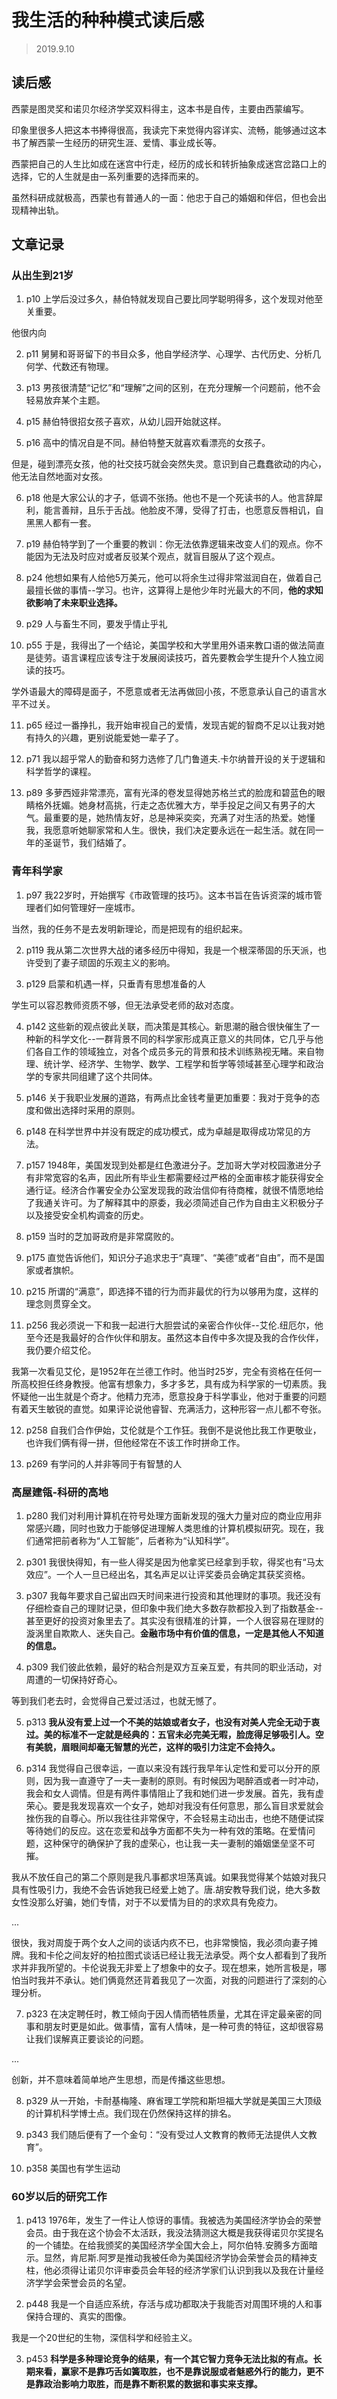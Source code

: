 # 我生活的种种模式读后感
>2019.9.10

## 读后感
西蒙是图灵奖和诺贝尔经济学奖双料得主，这本书是自传，主要由西蒙编写。

印象里很多人把这本书捧得很高，我读完下来觉得内容详实、流畅，能够通过这本书了解西蒙一生经历的研究生涯、爱情、事业成长等。

西蒙把自己的人生比如成在迷宫中行走，经历的成长和转折抽象成迷宫岔路口上的选择，它的人生就是由一系列重要的选择而来的。

虽然科研成就极高，西蒙也有普通人的一面：他忠于自己的婚姻和伴侣，但也会出现精神出轨。

## 文章记录
### 从出生到21岁
1. p10
上学后没过多久，赫伯特就发现自己要比同学聪明得多，这个发现对他至关重要。

他很内向

2. p11
舅舅和哥哥留下的书目众多，他自学经济学、心理学、古代历史、分析几何学、代数还有物理。

3. p13
男孩很清楚“记忆”和“理解”之间的区别，在充分理解一个问题前，他不会轻易放弃某个主题。

4. p15
赫伯特很招女孩子喜欢，从幼儿园开始就这样。

5. p16
高中的情况自是不同。赫伯特整天就喜欢看漂亮的女孩子。

但是，碰到漂亮女孩，他的社交技巧就会突然失灵。意识到自己蠢蠢欲动的内心，他无法自然地面对女孩。

6. p18
他是大家公认的才子，低调不张扬。他也不是一个死读书的人。他言辞犀利，能言善辩，且乐于舌战。他脸皮不薄，受得了打击，也愿意反唇相讥，自黑黑人都有一套。

7. p19
赫伯特学到了一个重要的教训：你无法依靠逻辑来改变人们的观点。你不能因为无法及时应对或者反驳某个观点，就盲目服从了这个观点。

8. p24
他想如果有人给他5万美元，他可以将余生过得非常滋润自在，做着自己最擅长做的事情--学习。也许，这算得上是他少年时光最大的不同，**他的求知欲影响了未来职业选择。**

9. p29
人与畜生不同，要发乎情止乎礼

10. p55
于是，我得出了一个结论，美国学校和大学里用外语来教口语的做法简直是徒劳。语言课程应该专注于发展阅读技巧，首先要教会学生提升个人独立阅读的技巧。

学外语最大的障碍是面子，不愿意或者无法再做回小孩，不愿意承认自己的语言水平不过关。

11. p65
经过一番挣扎，我开始审视自己的爱情，发现吉妮的智商不足以让我对她有持久的兴趣，更别说能爱她一辈子了。

12. p71
我以超乎常人的勤奋和努力选修了几门鲁道夫.卡尔纳普开设的关于逻辑和科学哲学的课程。

13. p89
多萝西娅非常漂亮，富有光泽的卷发显得她苏格兰式的脸庞和碧蓝色的眼睛格外抚媚。她身材高挑，行走之态优雅大方，举手投足之间又有男子的大气。最重要的是，她热情友好，总是神采奕奕，充满了对生活的热爱。她懂我，我愿意听她聊家常和人生。很快，我们决定要永远在一起生活。就在同一年的圣诞节，我们结婚了。

### 青年科学家
1. p97
我22岁时，开始撰写《市政管理的技巧》。这本书旨在告诉资深的城市管理者们如何管理好一座城市。

当然，我的任务不是去发明新理论，而是把现有的组织起来。

2. p119
我从第二次世界大战的诸多经历中得知，我是一个根深蒂固的乐天派，也许受到了妻子顽固的乐观主义的影响。

3. p129
启蒙和机遇一样，只垂青有思想准备的人

学生可以容忍教师资质不够，但无法承受老师的敌对态度。

4. p142
这些新的观点彼此关联，而决策是其核心。新思潮的融合很快催生了一种新的科学文化--一群背景不同的科学家形成真正意义的共同体，它几乎与他们各自工作的领域独立，对各个成员多元的背景和技术训练熟视无睹。来自物理、统计学、经济学、生物学、数学、工程学和哲学等领域甚至心理学和政治学的专家共同组建了这个共同体。

5. p146
关于我职业发展的道路，有两点比金钱考量更加重要：我对于竞争的态度和做出选择时采用的原则。

6. p148
在科学世界中并没有既定的成功模式，成为卓越是取得成功常见的方法。

7. p157
1948年，美国发现到处都是红色激进分子。芝加哥大学对校园激进分子有非常宽容的名声，因此所有毕业生都需要经过严格的全面审核才能获得安全通行证。经济合作署安全办公室发现我的政治信仰有待商榷，就很不情愿地给了我通关许可。为了解释其中的原委，我必须简述自己作为自由主义积极分子以及接受安全机构调查的历史。

8. p159
当时的芝加哥政府是非常腐败的。

9. p175
直觉告诉他们，知识分子追求忠于“真理”、“美德”或者“自由”，而不是国家或者旗帜。

10. p215
所谓的“满意”，即选择不错的行为而非最优的行为以够用为度，这样的理念则贯穿全文。

11. p256
我必须说一下和我一起进行大胆尝试的亲密合作伙伴--艾伦.纽厄尔，他至今还是我最好的合作伙伴和朋友。虽然这本自传中多次提及我的合作伙伴，我仍要介绍艾伦。

我第一次看见艾伦，是1952年在兰德工作时。他当时25岁，完全有资格在任何一所高校担任终身教授。他富有想象力，多才多艺，具有成为科学家的一切素质。我怀疑他一出生就是个奇才。他精力充沛，愿意投身于科学事业，他对于重要的问题有着天生敏锐的直觉。如果评论说他睿智、充满活力，这种形容一点儿都不夸张。

12. p258
自我们合作伊始，艾伦就是个工作狂。我倒不是说他比我工作更敬业，也许我们俩有得一拼，但他经常在不该工作时拼命工作。

13. p269
有学问的人并非等同于有智慧的人

### 高屋建瓴-科研的高地
1. p280
我们对利用计算机在符号处理方面新发现的强大力量对应的商业应用非常感兴趣，同时也致力于能够促进理解人类思维的计算机模拟研究。现在，我们通常把前者称为“人工智能”，后者称为“认知科学”。

2. p301
我很快得知，有一些人得奖是因为他拿奖已经拿到手软，得奖也有“马太效应”。一个人一旦已经出名，其名声足以让评奖委员会确定其获奖资格。

3. p307
我每年要求自己留出四天时间来进行投资和其他理财的事项。我还没有仔细检查自己的理财记录，但印象中我们绝大多数存款都投入到了指数基金--甚至更好的投资对象里去了。其实没有很精准的计算，一个人很容易在理财的漩涡里自欺欺人、迷失自己。**金融市场中有价值的信息，一定是其他人不知道的信息。**

4. p309
我们彼此依赖，最好的粘合剂是双方互亲互爱，有共同的职业活动，对周遭的一切保持好奇心。

等到我们老去时，会觉得自己爱过活过，也就无憾了。

5. p313
**我从没有爱上过一个不美的姑娘或者女子，也没有对美人完全无动于衷过。美的标准不一定就是经典的：五官未必完美无暇，脸庞得足够吸引人。空有美貌，眉眼间却毫无智慧的光芒，这样的吸引力注定不会持久。**

6. p314
我觉得自己很幸运，一直以来没有践行我早年认定性和爱可以分开的原则，因为我一直遵守了一夫一妻制的原则。有时候因为喝醉酒或者一时冲动，我会和女人调情。但是有两件事情阻止了我和她们进一步发展。首先，我有虚荣心。要是我发现喜欢一个女子，她却对我没有任何意思，那么盲目求爱就会挫伤我的自尊心。所以我往往非常保守，不会轻易主动出击，也绝不随便试探等待她们的反应。这在恋爱和战争方面都不失为一种有效的策略。在爱情问题，这种保守的确保护了我的虚荣心，也让我一夫一妻制的婚姻堡垒坚不可摧。

我从不放任自己的第二个原则是我凡事都求坦荡真诚。如果我觉得某个姑娘对我只具有性吸引力，我绝不会告诉她我已经爱上她了。唐.胡安教导我们说，绝大多数女性没那么好骗，她们专情，对于不以爱情为目的的求欢具有免疫力。

...

很快，我对周旋于两个女人之间的谈话内疚不已，也非常懊恼，我必须向妻子摊牌。我和卡伦之间友好的柏拉图式谈话已经让我无法承受。两个女人都看到了我所求并非我所望的。卡伦说我无非爱上了想象中的女子。现在想来，她所言极是，哪怕当时我并不承认。她们俩竟然还背着我见了一次面，对我的问题进行了深刻的心理分析。

7. p323
在决定聘任时，教工倾向于因人情而牺牲质量，尤其在评定最亲密的同事和朋友时更是如此。做事情，富有人情味，是一种可贵的特征，这却很容易让我们误解真正要谈论的问题。

...

创新，并不意味着简单地产生思想，而是传播这些思想。

8. p329
从一开始，卡耐基梅隆、麻省理工学院和斯坦福大学就是美国三大顶级的计算机科学博士点。我们现在仍然保持这样的排名。

9. p343
我们随后便有了一个金句：“没有受过人文教育的教师无法提供人文教育”。

10. p358
美国也有学生运动

### 60岁以后的研究工作
1. p413
1976年，发生了一件让人惊讶的事情。我被选为美国经济学协会的荣誉会员。由于我在这个协会不太活跃，我没法猜测这大概是我获得诺贝尔奖提名的一个铺垫。在给我颁奖的美国经济学全国大会上，阿尔伯特.安腾多方面暗示。显然，肯尼斯.阿罗是推动我被任命为美国经济学协会荣誉会员的精神支柱，他必须得让诺贝尔评审委员会年轻的经济学家们认识到我以及我在计量经济学学会荣誉会员的名望。

2. p448
我是一个自适应系统，存活与成功都取决于我能否对周围环境的人和事保持合理的、真实的图像。

我是一个20世纪的生物，深信科学和经验主义。

3. p453
**科学是多种理论竞争的结果，有一个其它智力竞争无法比拟的有点。长期来看，赢家不是靠巧舌如簧取胜，也不是靠说服或者魅惑外行的能力，更不是靠政治影响力取胜，而是靠不断积累的数据和事实来支撑。**